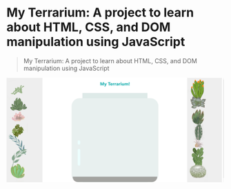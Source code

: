 # My Terrarium: A project to learn about HTML, CSS, and DOM manipulation using JavaScript



> My Terrarium: A project to learn about HTML, CSS, and DOM manipulation using JavaScript 



![The Whole Project](https://github.com/Sadraw/Terrarium-Project/blob/main/images/Terrarium.png)

